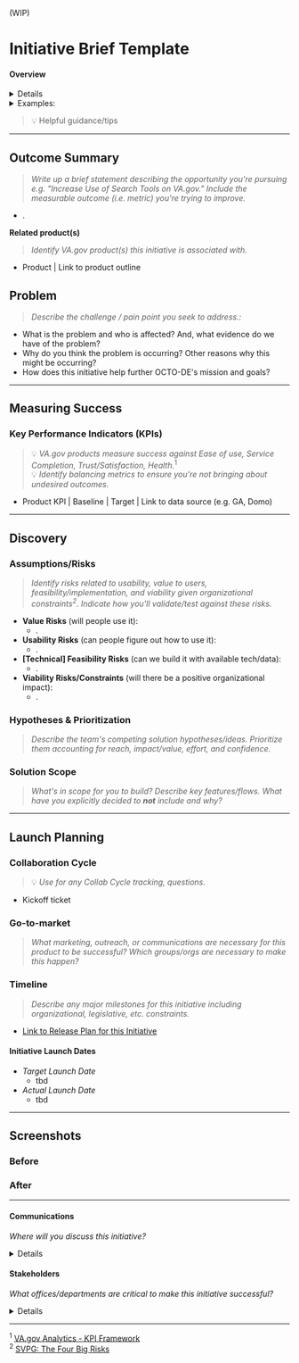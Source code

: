 (WIP)
# Initiative Brief Template
#### Overview

<details>
 
 *There is roughly a 1:many relationship between products and initiatives, or our attempts to improve a product/achieve Veteran outcomes. The same goes for product outlines and initiative briefs. This template can be used as product documentation for the Collaboration Cycle, especially when iterating an existing product. In addition, the Brief is an important communication tool within a team and between the team and Crew Chief/PO/other teams.* 
 
</details>

<details>
 <Summary>Examples:</Summary>
 
 - *Product: On-site Search* 
   - *Initiatives: Type-ahead, [Search Landing Page](https://github.com/department-of-veterans-affairs/va.gov-team/blob/master/products/on-site-search/search-landing/initiative-brief.md), [Surfacing Other Search Tools](https://github.com/department-of-veterans-affairs/va.gov-team/blob/master/products/on-site-search/surfacing%20other%20search%20tools/initiative-%20brief.md)*
 - *Product: VA.gov Profile*
   - *Initiatives: Combine Account & Profile, Direct Deposit for Disability, Candidate Address Validation, Direct Deposit for Education, Notification Preferences*
 - *Product: Disability Claims*
   - *Initiatives: Original Claims, Benefits Delivery at Discharge (BDD)*
 
 </details>
 
 > 💡 Helpful guidance/tips
 
---

## Outcome Summary
> *Write up a brief statement describing the opportunity you're pursuing e.g. "Increase Use of Search Tools on VA.gov." Include the measurable outcome (i.e. metric) you're trying to improve.*

* .

**Related product(s)**
> *Identify VA.gov product(s) this initiative is associated with.*

- Product | Link to product outline 

## Problem
> *Describe the challenge / pain point you seek to address.:* 
* What is the problem and who is affected? And, what evidence do we have of the problem?
* Why do you think the problem is occurring? Other reasons why this might be occurring?
* How does this initiative help further OCTO-DE's mission and goals?

<!--
## Desired User Outcomes
- *Why would a user want to use this?*
- *With this problem solved, what should users be able to do/achieve that they couldn't before?*

## Undesired User Outcomes
## Desired Business Outcomes

- *Why would your business want this to exist?*
- *With this problem solved, what should your business be able to do/achieve that they couldn't before?*

## Undesired Business Outcomes
-->

---
## Measuring Success

### Key Performance Indicators (KPIs)
> 💡 *VA.gov products measure success against Ease of use, Service Completion, Trust/Satisfaction, Health.*<sup>1</sup>\
> 💡 *Identify balancing metrics to ensure you're not bringing about undesired outcomes.*

- Product KPI | Baseline | Target | Link to data source (e.g. GA, Domo)

---

## Discovery
### Assumptions/Risks
> *Identify risks related to usability, value to users, feasibility/implementation, and viability given organizational constraints<sup>2</sup>. 
> Indicate how you'll validate/test against these risks.*

- **Value Risks** (will people use it): 
  - .
- **Usability Risks** (can people figure out how to use it):
  - .
- **[Technical] Feasibility Risks** (can we build it with available tech/data):
  - .
- **Viability Risks/Constraints** (will there be a positive organizational impact):
  - .

### Hypotheses & Prioritization
> *Describe the team's competing solution hypotheses/ideas. Prioritize them accounting for reach, impact/value, effort, and confidence.*

### Solution Scope
> *What's in scope for you to build? Describe key features/flows. What have you explicitly decided to **not** include and why?*

--- 

## Launch Planning
### Collaboration Cycle
> 💡 *Use for any Collab Cycle tracking, questions.*

- Kickoff ticket

### Go-to-market 
> *What marketing, outreach, or communications are necessary for this product to be successful? Which groups/orgs are necessary to make this happen?*

### Timeline 
> *Describe any major milestones for this initiative including organizational, legislative, etc. constraints.*

* [Link to Release Plan for this Initiative](https://github.com/department-of-veterans-affairs/va.gov-team/blob/master/platform/product-management/release-plan-template.md)

#### Initiative Launch Dates
- *Target Launch Date*
  - tbd
- *Actual Launch Date* 
  - tbd

---
   
## Screenshots

### Before

### After

---

#### Communications
*Where will you discuss this initiative?*

<details>

- Team Name: 
- GitHub Label(s): 
- Slack channel: 
- Product POCs:

</details>


#### Stakeholders
*What offices/departments are critical to make this initiative successful?*

<details>
  
- Office/Department:
- Contact(s): 
 
</details>

---
<sup>1</sup> [VA.gov Analytics - KPI Framework](https://github.com/department-of-veterans-affairs/va.gov-team/blob/master/platform/analytics/Analytics%20Playbook/va-gov-platform-analytics-kpi-framework.pdf)\
<sup>2</sup> [SVPG: The Four Big Risks](https://svpg.com/four-big-risks/)
